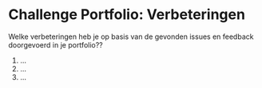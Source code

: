 # Challenge Portfolio: Verbeteringen

Welke verbeteringen heb je op basis van de gevonden issues en feedback doorgevoerd in je portfolio??

1. ...
2. ...
3. ...
